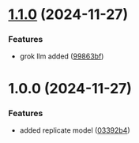 # [1.1.0](https://github.com/natanans/bolsterup-challenges-imagegen/compare/v1.0.0...v1.1.0) (2024-11-27)


### Features

* grok llm added ([99863bf](https://github.com/natanans/bolsterup-challenges-imagegen/commit/99863bfbfd2c878a2e41ff8d47f3a5886dfc5bb7))

# 1.0.0 (2024-11-27)


### Features

* added replicate model ([03392b4](https://github.com/natanans/bolsterup-challenges-imagegen/commit/03392b4b0ff5b820640e1c59613630119e5f7387))
